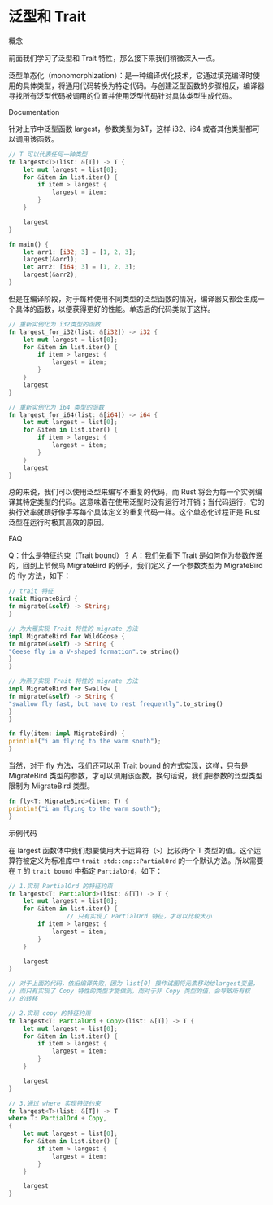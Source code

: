 # 泛型和 Trait

概念

前面我们学习了泛型和 Trait 特性，那么接下来我们稍微深入一点。

泛型单态化（monomorphization）：是一种编译优化技术，它通过填充编译时使用的具体类型，将通用代码转换为特定代码。与创建泛型函数的步骤相反，编译器寻找所有泛型代码被调用的位置并使用泛型代码针对具体类型生成代码。

Documentation

针对上节中泛型函数 largest，参数类型为&T，这样 i32、i64 或者其他类型都可以调用该函数。

```rust
// T 可以代表任何一种类型
fn largest<T>(list: &[T]) -> T {
    let mut largest = list[0];
    for &item in list.iter() {
        if item > largest {
            largest = item;
        }
    }

    largest
}

fn main() {
    let arr1: [i32; 3] = [1, 2, 3];
    largest(&arr1);
    let arr2: [i64; 3] = [1, 2, 3];
    largest(&arr2);
}
```

但是在编译阶段，对于每种使用不同类型的泛型函数的情况，编译器又都会生成一个具体的函数，以便获得更好的性能。单态后的代码类似于这样。

```rust
// 重新实例化为 i32类型的函数
fn largest_for_i32(list: &[i32]) -> i32 {
    let mut largest = list[0];
    for &item in list.iter() {
        if item > largest {
            largest = item;
        }
    }
    largest
}

// 重新实例化为 i64 类型的函数
fn largest_for_i64(list: &[i64]) -> i64 {
    let mut largest = list[0];
    for &item in list.iter() {
        if item > largest {
            largest = item;
        }
    }
    largest
}
```

总的来说，我们可以使用泛型来编写不重复的代码，而 Rust 将会为每一个实例编译其特定类型的代码。这意味着在使用泛型时没有运行时开销；当代码运行，它的执行效率就跟好像手写每个具体定义的重复代码一样。这个单态化过程正是 Rust 泛型在运行时极其高效的原因。

FAQ

Q：什么是特征约束（Trait bound）？
A：我们先看下 Trait 是如何作为参数传递的，回到上节候鸟 MigrateBird 的例子，我们定义了一个参数类型为 MigrateBird 的 fly 方法，如下：

```rust
// trait 特征
trait MigrateBird {
fn migrate(&self) -> String;
}

// 为大雁实现 Trait 特性的 migrate 方法
impl MigrateBird for WildGoose {
fn migrate(&self) -> String {
"Geese fly in a V-shaped formation".to_string()
}
}

// 为燕子实现 Trait 特性的 migrate 方法
impl MigrateBird for Swallow {
fn migrate(&self) -> String {
"swallow fly fast, but have to rest frequently".to_string()
}
}

fn fly(item: impl MigrateBird) {
println!("i am flying to the warm south");
}
```

当然，对于 fly 方法，我们还可以用 Trait bound 的方式实现，这样，只有是 MigrateBird 类型的参数，才可以调用该函数，换句话说，我们把参数的泛型类型限制为 MigrateBird 类型。

```rust
fn fly<T: MigrateBird>(item: T) {
println!("i am flying to the warm south");
}
```

示例代码

在 largest 函数体中我们想要使用大于运算符（`>`）比较两个 T 类型的值。这个运算符被定义为标准库中 `trait std::cmp::PartialOrd` 的一个默认方法。所以需要在 `T` 的 `trait bound` 中指定 `PartialOrd`，如下：

```rust
// 1.实现 PartialOrd 的特征约束
fn largest<T: PartialOrd>(list: &[T]) -> T {
    let mut largest = list[0];
    for &item in list.iter() {
				// 只有实现了 PartialOrd 特征，才可以比较大小
        if item > largest {
            largest = item;
        }
    }

    largest
}

// 对于上面的代码，依旧编译失败，因为 list[0] 操作试图将元素移动给largest变量，
// 而只有实现了 Copy 特性的类型才能做到，而对于非 Copy 类型的值，会导致所有权
// 的转移

// 2.实现 copy 的特征约束
fn largest<T: PartialOrd + Copy>(list: &[T]) -> T {
    let mut largest = list[0];
    for &item in list.iter() {
        if item > largest {
            largest = item;
        }
    }

    largest
}

// 3.通过 where 实现特征约束
fn largest<T>(list: &[T]) -> T
where T: PartialOrd + Copy,
{
    let mut largest = list[0];
    for &item in list.iter() {
        if item > largest {
            largest = item;
        }
    }

    largest
}
```
